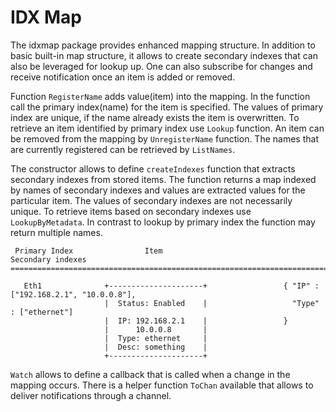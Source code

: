 # IDX Map

The idxmap package provides enhanced mapping structure. In addition to basic built-in map structure,
it allows to create secondary indexes that can also be leveraged for lookup up. One can also subscribe 
for changes and receive notification once an item is added or removed.

Function `RegisterName` adds value(item) into the mapping. In the function call the primary index(name) for
the item is specified. The values of primary index are unique, if the name already exists the item
 is overwritten. To retrieve an item identified by primary index use `Lookup` function.
An item can be removed from the mapping by `UnregisterName` function. The names that are currently registered
can be retrieved by `ListNames`.
 
The constructor allows to define `createIndexes` function that extracts secondary indexes from stored
items. The function returns a map indexed by names of secondary indexes and values are extracted values
for the particular item. The values of secondary indexes are not necessarily unique. To retrieve items 
based on secondary indexes use `LookupByMetadata`. In contrast to lookup by primary index the function
may return multiple names.

```
 Primary Index                Item                                Secondary indexes
===================================================================================
   
   Eth1              +---------------------+                 { "IP" : ["192.168.2.1", "10.0.0.8"],
                     |  Status: Enabled    |                   "Type" : ["ethernet"]
                     |  IP: 192.168.2.1    |                 }
                     |      10.0.0.8       |
                     |  Type: ethernet     |
                     |  Desc: something    |
                     +---------------------+
```

`Watch` allows to define a callback that is called when a change in the mapping occurs. There is 
a helper function `ToChan` available that allows to deliver notifications through a channel.
